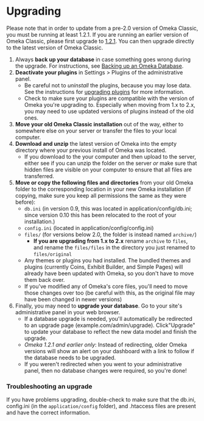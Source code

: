 # Upgrading

Please note that in order to update from a pre-2.0 version of Omeka Classic, you must be running at least 1.2.1. If you are running an earlier version of Omeka Classic, please first upgrade to [1.2.1](https://github.com/omeka/Omeka/tree/1.2.1). You can then upgrade directly to the latest version of Omeka Classic.

1.  Always **back up your database** in case something goes wrong during the upgrade. For instructions, see [Backing up an Omeka Database](../Technical/Backing_up_an_Omeka_Database.md).
2.  **Deactivate your plugins** in Settings &gt; Plugins of the administrative panel.
    - Be careful not to *uninstall* the plugins, because you may lose data. See the instructions for [upgrading plugins](../Admin/Adding_and_Managing_Plugins.md) for more information.
    - Check to make sure your plugins are compatible with the version of Omeka you're upgrading to. Especially when moving from 1.x to 2.x, you may need to use updated versions of plugins instead of the old ones.
3.  **Move your old Omeka Classic installation** out of the way, either to somewhere else on your server or transfer the files to your local computer.
4.  **Download and unzip** the latest version of Omeka into the empty directory where your previous install of Omeka was located.
     - If you download to the your computer and then upload to the server, either see if you can unzip the folder on the server *or* make sure that hidden files are visible on your computer to ensure that all files are transferred.
5.  **Move or copy the following files and directories** from your old Omeka folder to the corresponding location in your new Omeka installation (if copying, make sure you keep all permissions the same as they were before):
    - `db.ini` (in version 0.9, this was located in application/config/db.ini; since version 0.10 this has been relocated to the root of your installation.)
    - `config.ini` (located in application/config/config.ini)
    - `files/` (for versions below 2.0, the folder is instead named `archive/`)
      - **If you are upgrading from 1.x to 2.x** rename `archive` to `files`, and rename the `files/files` in the directory you just renamed to `files/original`
    - Any themes or plugins you had installed. The bundled themes and plugins (currently Coins, Exhibit Builder, and Simple Pages) will already have been updated with Omeka, so you don't have to move them back over. 
    - If you've modified any of Omeka's core files, you'll need to move those changes over too (be careful with this, as the original file may have been changed in newer versions)
6.  Finally, you may need to **upgrade your database**. Go to your site's administrative panel in your web browser.
    - If a database upgrade is needed, you'll automatically be redirected to an upgrade page (example.com/admin/upgrade). Click"Upgrade" to update your database to reflect the new data model and finish the upgrade. 
    - *Omeka 1.2.1 and earlier only*: Instead of redirecting, older Omeka versions will show an alert on your dashboard with a link to follow if the database needs to be upgraded.
    - If you weren't redirected when you went to your administrative panel, then no database changes were required, so you're done!

### Troubleshooting an upgrade
If you have problems upgrading, double-check to make sure that the db.ini, config.ini (in the `application/config` folder), and .htaccess files are present and have the correct information. 
